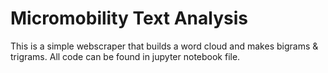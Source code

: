 # Micromobility Text Analysis
 This is a simple webscraper that builds a word cloud and makes bigrams & trigrams. All code can be found in jupyter notebook file. 
